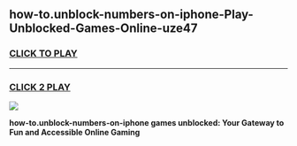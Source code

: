 
## how-to.unblock-numbers-on-iphone-Play-Unblocked-Games-Online-uze47
<h3>
<a href="https://premium76.site?title=how-to.unblock-numbers-on-iphone&ref=25A">CLICK TO PLAY</a></h3>
<hr>

<h3>
<a href="https://premium76.site?title=how-to.unblock-numbers-on-iphone&ref=25A">CLICK 2 PLAY</a>
  
</h3>

<a href="https://premium76.site?title=how-to.unblock-numbers-on-iphone&ref=25A"><img src="https://clearcache.store/games.png"></a>


**how-to.unblock-numbers-on-iphone games unblocked: Your Gateway to Fun and Accessible Online Gaming**
